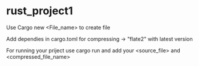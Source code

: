 # rust_project1

Use Cargo new <File_name> to create file

Add dependies in cargo.toml for compressing -> "flate2" with latest version

For running your priject use cargo run and add your <source_file> and <compressed_file_name>
